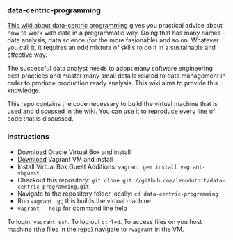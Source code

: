 ### data-centric-programming

[This wiki about data-centric programming](https://github.com/leondutoit/data-centric-programming/wiki) gives you practical advice about how to work with data in a programmatic way. Doing that has many names - data analysis, data science (for the more fasionable) and so on. Whatever you call it, it requires an odd mixture of skills to do it in a sustainable and effective way.

The successful data analyst needs to adopt many software engineering best practices and master many small details related to data management in order to produce production ready analysis. This wiki aims to provide this knowledge.

This repo contains the code necessary to build the virtual machine that is used and discussed in the wiki. You can use it to reproduce every line of code that is discussed.

### Instructions

* [Download](https://www.virtualbox.org/wiki/Downloads) Oracle Virtual Box and install
* [Download](http://downloads.vagrantup.com/) Vagrant VM and install
* Install Virtual Box Guest Additions: `vagrant gem install vagrant-vbguest`
* Checkout this repository: `git clone git://github.com/leondutoit/data-centric-programming.git`
* Navigate to the repository folder locally: `cd data-centric-programming`
* Run `vagrant up`; this builds the virtual machine
* `vagrant --help` for command line help

To login: `vagrant ssh`. To log out `ctrl+d`. To access files on you host machine (the files in the repo) navigate to `/vagrant` in the VM.
